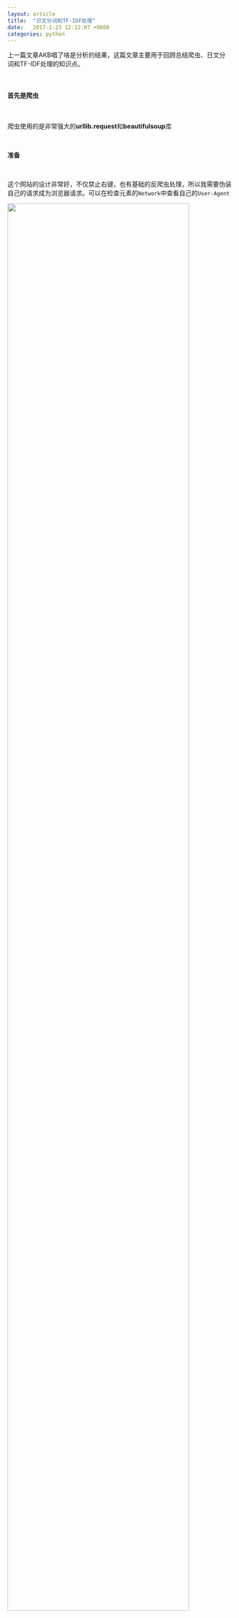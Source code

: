 ```yaml
---
layout: article
title:  "日文分词和TF-IDF处理"
date:   2017-1-23 12:12:07 +0800
categories: python
---
```


上一篇文章AKB唱了啥是分析的结果，这篇文章主要用于回顾总结爬虫、日文分词和TF-IDF处理的知识点。

<br>

#### 首先是爬虫

<br>

爬虫使用的是非常强大的**urllib.request**和**beautifulsoup**库

<br>

**准备**

<br>

这个网站的设计非常好，不仅禁止右键，也有基础的反爬虫处理，所以我需要伪装自己的请求成为浏览器请求。可以在检查元素的`Network`中查看自己的`User-Agent`

<img src="{{site.baseurl}}/img/akbkashi/notes/4.png" style="width: 90%;display:block;"/>

然后就可以在使用`urllib.request.Request`时指定`headers`参数

{% highlight ruby %}
headers = {'User-Agent':'Mozilla/5.0 (Macintosh; Intel Mac OS X 10_12_0) AppleWebKit/537.36 (KHTML, like Gecko) Chrome/55.0.2883.95 Safari/537.36'}
{% endhighlight %}

除了伪装成浏览器外，我还需要番羽墙，这里需要使用的是**socks**和**sockshandler**，同时自己也需要有一个能番羽墙的工具。

{% highlight ruby %}
opener = urllib.request.build_opener(SocksiPyHandler(socks.SOCKS5,"127.0.0.1",1080))
urllib.request.install_opener(opener)
{% endhighlight %}

这样我的请求就不会被防火墙拦截了。

<br>

**需求**

1.获得歌词列表

<br>

<img src="{{site.baseurl}}/img/akbkashi/notes/1.png" style="width: 90%;display:block;"/>
使用网站的搜索功能得到每个团体的歌词列表，因为想要研究五个团体，所以需要做五次搜索。这里主要是为了获得每个团体的歌词列表。因为只有五个团体，所以可以先手动搜索，用一个`list` 存储这五个url，再进行遍历。

当然，也可以利用网址直接在代码中进行搜索。当我输入“AKB48”后，网址会跳转到`"http://www.uta-net.com/search/?Aselect=1&Bselect=3&Keyword=akb48&sort=&pnum=1"`

注意在数据库中检索时使用的`Keyword`索引，可以通过改变搜索关键词来实现检索。最后的`pnum`是页码，可以利用这个实现翻页。

<br>

2.通过歌词列表获得歌词页

<br>

<img src="{{site.baseurl}}/img/akbkashi/notes/2.png" style="width: 90%;display:block;"/>
从截图可以看到，网页呈现歌词列表的方式非常简洁和友好，是以表格的形式呈现的。但并不是一张大表，而是划分成了几个表，所以需要使用`find_all("tbody")`而不是`find_("tbody")`。

除了这个细节要注意外，还要注意偶尔会有表格没有使用`tbody`标签而是用了`table`标签，所以干脆最开始直接使用`find_all('tr')`，省去先获得表，再获得行的麻烦了。

这个网站的结构非常清晰，所以我很方便的获得了每首歌的歌词页面链接，链接信息就存储在`曲名`单元格的`a`标签的`href`中，可以使用`find("a")['href']`获得。

<br>

3.从歌词页获取歌词文本

<br>

<img src="{{site.baseurl}}/img/akbkashi/notes/3.png" style="width: 90%;display:block;"/>
可以发现，这里的歌词全部是以图片的形式呈现在网页上，我要做的就是把图片的歌词信息变成可编辑的文本保存到本地。同时，在歌词页上有我需要的发售时间、歌手信息，这些也需要一并获取。

把img的src复制到浏览器后，我发现这个img其实只是一个透明像素点，是用来遮挡下面真正的歌词图片的。（从中我们也可以学到如何保护自己网站上的文字。。。。）

获取真正的图片的src后，打开来看到歌词使用svg的`text`标签呈现在网页中的

<img src="{{site.baseurl}}/img/akbkashi/notes/5.png" style="width: 90%;display:block;"/>
鼠标直接右键复制有点麻烦，但是爬虫就很简单了，使用`find('g').text`就可以轻松得到文字了。


<br>

#### 接着是分词

通过爬虫总计获得了1000+首歌的歌词，接下来要做的第一步处理就是分词。

分词我使用的是日语分词器[`MeCab`](http://taku910.github.io/mecab/)

通过`pip install mecab-python3`在python3中安装MeCab，我安装时不用国内的镜像会报响应超时的错误，所以要加上参数`-i https://pypi.tuna.tsinghua.edu.cn/simple`

接下来就可以通过`import MeCab`来使用了

在这里注意建立分词器的时，python3不能直接写成`MeCab.Tagger('-Ochasen')`

需要这样写：

{% highlight ruby %}
m = MeCab.Tagger ('-d /usr/local/lib/mecab/dic/ipadic')  
m.parse('')
{% endhighlight %}

否则在使用`parseToNode`时会报错

接下来就可以开始分词了，在分词的同时也统计一下个数

{% highlight ruby %}
def count_word(df):
    e = df['Lyric'][972:1096]
    dic_n = {}
    dic_v = {}
    dic_a = {}
    m = MeCab.Tagger ('-d /usr/local/lib/mecab/dic/ipadic')  
    m.parse('')
    for s in e:
        if isinstance(s,str) == False:
            continue
        node = m.parseToNode(s)
        while node:
            word=node.feature.split(',')[0]
            key = node.surface
            if word=='名詞' and key !="(" and key !=")":
                dic = dic_n
                print ("<", key, "> (n)")
            elif word=='動詞':
                dic = dic_v
                print ("<", key, "> (v)")
            elif word=='形容詞':
                dic = dic_a
                print ("<", key, "> (a)")
            else:
                node = node.next
                continue
            if key in dic:
                dic[key] += 1
            else:
                dic[key] = 1
            node = node.next
{% endhighlight %}

这样就可以完成分词和词语个数的统计了

<br>


#### 最后是TF-IDF

这里使用的是**sklearn**

在这里想要唠叨一下，在人看来，不同的语言之间真的是天差地别的，但当完成分词后，这些语言在计算机的眼中，应该就都只是可以简单进行统计计算的字符串吧。（让我想到电影**降临**里的七肢桶）

{% highlight ruby %}
vectorizer = CountVectorizer(min_df = 1)
transformer = TfidfTransformer()
tfidf = transformer.fit_transform(vectorizer.fit_transform(output))
word = vectorizer.get_feature_names()
weight = tfidf.toarray()
{% endhighlight %}

因为只是很基础的需求，所以直接使用[官网文档](http://scikit-learn.org/stable/modules/feature_extraction.html)里的例子就可以了，最后输出

{% highlight ruby %}
for i in range(len(weight)):
		for j in range(len(word)):
			if weight[i][j] >= 0.03:
				temp = str(word[j]) + "   " + str(weight[i][j])
				outputf[i].append(temp)
{% endhighlight %}

